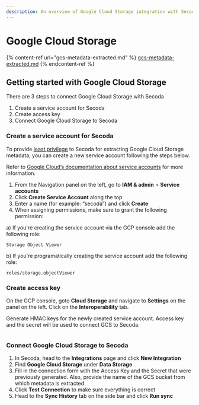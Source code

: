 ```yaml
---
description: An overview of Google Cloud Storage integration with Secoda
---
```


# Google Cloud Storage

{% content-ref url="gcs-metadata-extracted.md" %}
[gcs-metadata-extracted.md](gcs-metadata-extracted.md)
{% endcontent-ref %}

## Getting started with Google Cloud Storage

There are 3 steps to connect Google Cloud Storage with Secoda

1. Create a service account for Secoda
2. Create access key
3. Connect Google Cloud Storage to Secoda

### Create a service account for Secoda <a href="#h_f7ed2acb85" id="h_f7ed2acb85"></a>

To provide [least privilege](https://en.wikipedia.org/wiki/Principle\_of\_least\_privilege) to Secoda for extracting Google Cloud Storage metadata, you can create a new service account following the steps below.&#x20;

Refer to [Google Cloud’s documentation about service accounts](https://cloud.google.com/iam/docs/creating-managing-service-accounts) for more information.

1. From the Navigation panel on the left, go to **IAM & admin** > **Service accounts**
2. Click **Create Service Account** along the top
3. Enter a name (for example: “secoda”) and click **Create**
4. When assigning permissions, make sure to grant the following permission:

a) If you're creating the service account via the GCP console add the following role:

```
Storage Object Viewer
```

b) If you're programatically creating the service account add the following role:

```
roles/storage.objectViewer
```

### Create access key

On the GCP console, goto **Cloud Storage** and navigate to **Settings** on the panel on the left. Click on the **Interoperability** tab.

Generate HMAC keys for the newly created service account. Access key and the secret will be used to connect GCS to Secoda.



<figure><img src="https://secoda-public-media-assets.s3.amazonaws.com/d4c613ef-314d-4b74-860a-14b96da148da.png" alt=""><figcaption></figcaption></figure>

### &#x20;Connect Google Cloud Storage to Secoda

1. In Secoda, head to the **Integrations** page and click **New Integration**
2. Find **Google Cloud Storage** under **Data Storage**
3. Fill in the connection form with the Access Key and the Secret that were previously generated. Also, provide the name of the GCS bucket from which metadata is extracted
4. Click **Test Connection** to make sure everything is correct
5. Head to the **Sync History** tab on the side bar and click **Run sync**
